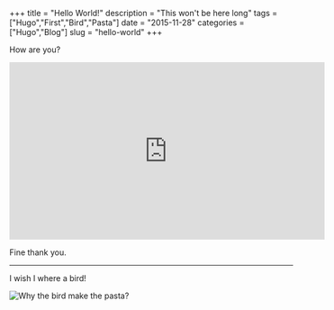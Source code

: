 +++
title = "Hello World!"
description = "This won't be here long"
tags = ["Hugo","First","Bird","Pasta"]
date = "2015-11-28"
categories = ["Hugo","Blog"]
slug = "hello-world"
+++

How are you?

<iframe width="560" height="315" src="https://www.youtube.com/embed/oe1wA1hAdd0?autoplay=1" frameborder="0" allowfullscreen></iframe>

Fine thank you.

---

I wish I where a bird!

![Why the bird make the pasta?](http://www.seriouseats.com/images/20090414-potd.jpg)